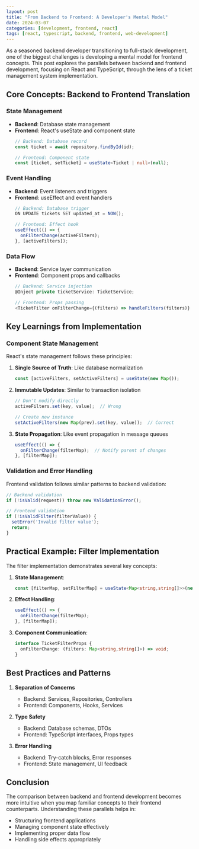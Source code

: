 ```yaml
---
layout: post
title: "From Backend to Frontend: A Developer's Mental Model"
date: 2024-03-07
categories: [development, frontend, react]
tags: [react, typescript, backend, frontend, web-development]
---
```


As a seasoned backend developer transitioning to full-stack development, one of the biggest challenges is developing a mental model for frontend concepts. This post explores the parallels between backend and frontend development, focusing on React and TypeScript, through the lens of a ticket management system implementation.

## Core Concepts: Backend to Frontend Translation

### State Management
- **Backend**: Database state management
- **Frontend**: React's useState and component state
  ```typescript
  // Backend: Database record
  const ticket = await repository.findById(id);
  
  // Frontend: Component state
  const [ticket, setTicket] = useState<Ticket | null>(null);
  ```

### Event Handling
- **Backend**: Event listeners and triggers
- **Frontend**: useEffect and event handlers
  ```typescript
  // Backend: Database trigger
  ON UPDATE tickets SET updated_at = NOW();
  
  // Frontend: Effect hook
  useEffect(() => {
    onFilterChange(activeFilters);
  }, [activeFilters]);
  ```

### Data Flow
- **Backend**: Service layer communication
- **Frontend**: Component props and callbacks
  ```typescript
  // Backend: Service injection
  @Inject private ticketService: TicketService;
  
  // Frontend: Props passing
  <TicketFilter onFilterChange={(filters) => handleFilters(filters)} />
  ```

## Key Learnings from Implementation

### Component State Management
React's state management follows these principles:
1. **Single Source of Truth**: Like database normalization
   ```typescript
   const [activeFilters, setActiveFilters] = useState(new Map());
   ```

2. **Immutable Updates**: Similar to transaction isolation
   ```typescript
   // Don't modify directly
   activeFilters.set(key, value);  // Wrong
   
   // Create new instance
   setActiveFilters(new Map(prev).set(key, value));  // Correct
   ```

3. **State Propagation**: Like event propagation in message queues
   ```typescript
   useEffect(() => {
     onFilterChange(filterMap);  // Notify parent of changes
   }, [filterMap]);
   ```

### Validation and Error Handling
Frontend validation follows similar patterns to backend validation:
```typescript
// Backend validation
if (!isValid(request)) throw new ValidationError();

// Frontend validation
if (!isValidFilter(filterValue)) {
  setError('Invalid filter value');
  return;
}
```

## Practical Example: Filter Implementation

The filter implementation demonstrates several key concepts:

1. **State Management**:
   ```typescript
   const [filterMap, setFilterMap] = useState<Map<string,string[]>>(new Map());
   ```

2. **Effect Handling**:
   ```typescript
   useEffect(() => {
     onFilterChange(filterMap);
   }, [filterMap]);
   ```

3. **Component Communication**:
   ```typescript
   interface TicketFilterProps { 
     onFilterChange: (filters: Map<string,string[]>) => void;
   }
   ```

## Best Practices and Patterns

1. **Separation of Concerns**
   - Backend: Services, Repositories, Controllers
   - Frontend: Components, Hooks, Services

2. **Type Safety**
   - Backend: Database schemas, DTOs
   - Frontend: TypeScript interfaces, Props types

3. **Error Handling**
   - Backend: Try-catch blocks, Error responses
   - Frontend: State management, UI feedback

## Conclusion

The comparison between backend and frontend development becomes more intuitive when you map familiar concepts to their frontend counterparts. Understanding these parallels helps in:
- Structuring frontend applications
- Managing component state effectively
- Implementing proper data flow
- Handling side effects appropriately